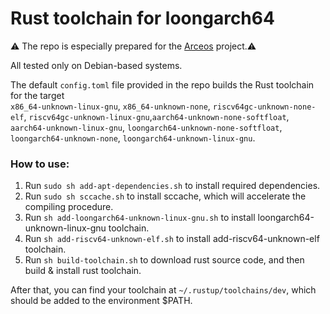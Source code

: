 # Rust toolchain for loongarch64

⚠️ The repo is especially prepared for the [Arceos](https://github.com/aoooos/arceos.git) project.⚠️

All tested only on Debian-based systems.

The default `config.toml` file provided in the repo builds the Rust toolchain for the target      
`x86_64-unknown-linux-gnu`, `x86_64-unknown-none`, `riscv64gc-unknown-none-elf`, `riscv64gc-unknown-linux-gnu`,`aarch64-unknown-none-softfloat`, `aarch64-unknown-linux-gnu`, `loongarch64-unknown-none-softfloat`, `loongarch64-unknown-none`, `loongarch64-unknown-linux-gnu`.

### How to use:
1. Run `sudo sh add-apt-dependencies.sh` to install required dependencies.
2. Run `sudo sh sccache.sh` to install sccache, which will accelerate the compiling procedure.
3. Run `sh add-loongarch64-unknown-linux-gnu.sh` to install loongarch64-unknown-linux-gnu toolchain.
4. Run `sh add-riscv64-unknown-elf.sh` to install add-riscv64-unknown-elf toolchain.
5. Run `sh build-toolchain.sh` to download rust source code, and then build & install rust toolchain.

After that, you can find your toolchain at `~/.rustup/toolchains/dev`, which should be added to the environment $PATH.
